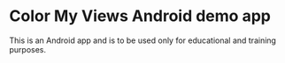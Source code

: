 # Color My Views Android demo app

This is an Android app and is to be used only for educational and training purposes.

